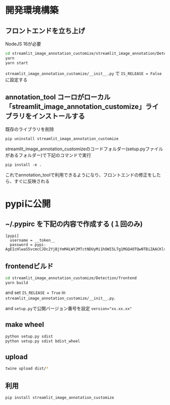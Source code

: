 
# 開発環境構築

## フロントエンドを立ち上げ
NodeJS 16が必要
```bash
cd streamlit_image_annotation_customize/streamlit_image_annotation/Detection
yarn
yarn start
```
`streamlit_image_annotation_customize/__init__.py` で `IS_RELEASE = False` に設定する

## annotation_tool コーロがローカル「streamlit_image_annotation_customize」ライブラリをインストールする
既存のライブラリを削除

```
pip uninstall streamlit_image_annotation_customize
```

streamlit_image_annotation_customizeのコードフォルダー(setup.pyファイルがあるフォルダー)で下記のコマンドで実行

```
pip install -e .
```

これでannotation_toolで利用できるようになり、フロントエンドの修正をしたら、すぐに反映される


# pypiに公開

## ~/.pypirc を下記の内容で作成する (１回のみ)

```
[pypi]
  username = __token__
  password = pypi-AgEIcHlwaS5vcmcCJDc2YjBjYmM4LWY2MTctNDUyMi1hOWI5LTg1MGQ4OTQwNTBiZAACKlszLCJmYzA0YTlkMC05NzRhLTQ3OGItODUyNi05MzNlYTBkOGFkZjciXQAABiBYDjuCIxr1Aa74Z08ce5hAHhRUR20MSbbCVsa4Bw05Hg
```

## frontendビルド

```bash
cd streamlit_image_annotation_customize/Detection/frontend
yarn build
```
and set `IS_RELEASE = True` in `streamlit_image_annotation_customize/__init__.py`.

and `setup.py`で公開バージョン番号を設定  `version="xx.xx.xx" `

## make wheel

```bash
python setup.py sdist
python setup.py sdist bdist_wheel
```
## upload

```bash
twine upload dist/*
```
## 利用

```bash
pip install streamlit_image_annotation_customize
```